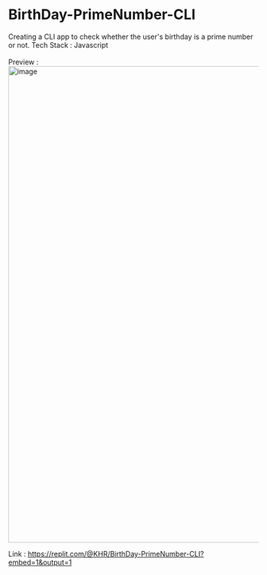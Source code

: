 # BirthDay-PrimeNumber-CLI
Creating a CLI app to check whether the user's birthday is a prime number or not.
Tech Stack : Javascript
<br></br>
Preview :
<img width="960" alt="image" src="https://user-images.githubusercontent.com/49878564/197821022-658e3d33-5818-4cd8-9a91-169f50d50461.png">

Link : https://replit.com/@KHR/BirthDay-PrimeNumber-CLI?embed=1&output=1

